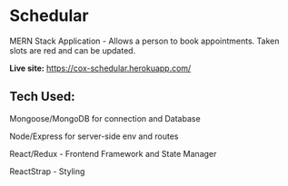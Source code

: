 # Schedular
MERN Stack Application - Allows a person to book appointments. Taken slots are red and can be updated.

**Live site:** <https://cox-schedular.herokuapp.com/>

## Tech Used:

Mongoose/MongoDB for connection and Database

Node/Express for server-side env and routes

React/Redux - Frontend Framework and State Manager

ReactStrap - Styling
